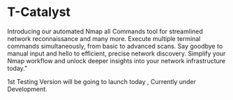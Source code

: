 # T-Catalyst
Introducing our automated Nmap all Commands tool for streamlined network reconnaissance and many more. Execute multiple terminal commands simultaneously, from basic to advanced scans. Say goodbye to manual input and hello to efficient, precise network discovery. Simplify your Nmap workflow and unlock deeper insights into your network infrastructure today."

1st Testing Version will be going to launch today , Currently under Development.
